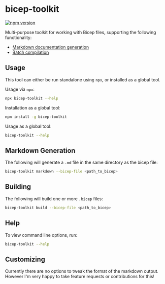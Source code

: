 # bicep-toolkit
[![npm version](https://badge.fury.io/js/bicep-toolkit.svg)](https://badge.fury.io/js/bicep-toolkit)

Multi-purpose toolkit for working with Bicep files, supporting the following functionality:
* [Markdown documentation generation](#markdown-generation)
* [Batch compilation](#compiling)

## Usage
This tool can either be run standalone using `npx`, or installed as a global tool.

Usage via `npx`:
```sh
npx bicep-toolkit --help
```

Installation as a global tool:
```sh
npm install -g bicep-toolkit
```

Usage as a global tool:
```sh
bicep-toolkit --help
```

## Markdown Generation
The following will generate a `.md` file in the same directory as the bicep file:
```sh
bicep-toolkit markdown --bicep-file <path_to_bicep>
```

## Building
The following will build one or more `.bicep` files:
```sh
bicep-toolkit build --bicep-file <path_to_bicep>
```

## Help
To view command line options, run:
```sh
bicep-toolkit --help
```

## Customizing
Currently there are no options to tweak the format of the markdown output. However I'm very happy to take feature requests or contributions for this!